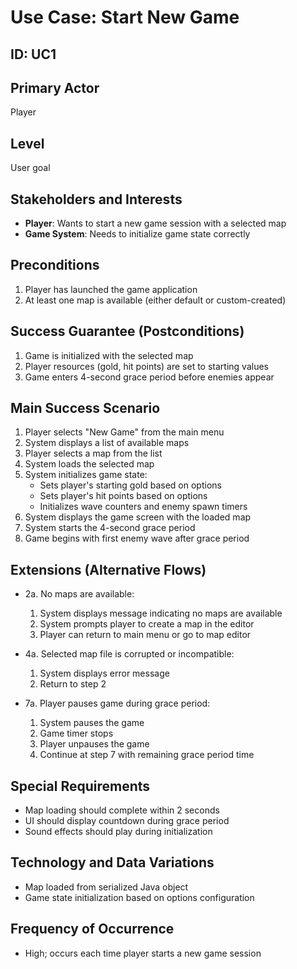 # Use Case: Start New Game

## ID: UC1

## Primary Actor
Player

## Level
User goal

## Stakeholders and Interests
- **Player**: Wants to start a new game session with a selected map
- **Game System**: Needs to initialize game state correctly

## Preconditions
1. Player has launched the game application
2. At least one map is available (either default or custom-created)

## Success Guarantee (Postconditions)
1. Game is initialized with the selected map
2. Player resources (gold, hit points) are set to starting values
3. Game enters 4-second grace period before enemies appear

## Main Success Scenario
1. Player selects "New Game" from the main menu
2. System displays a list of available maps
3. Player selects a map from the list
4. System loads the selected map
5. System initializes game state:
   - Sets player's starting gold based on options
   - Sets player's hit points based on options
   - Initializes wave counters and enemy spawn timers
6. System displays the game screen with the loaded map
7. System starts the 4-second grace period
8. Game begins with first enemy wave after grace period

## Extensions (Alternative Flows)
- 2a. No maps are available:
  1. System displays message indicating no maps are available
  2. System prompts player to create a map in the editor
  3. Player can return to main menu or go to map editor

- 4a. Selected map file is corrupted or incompatible:
  1. System displays error message
  2. Return to step 2

- 7a. Player pauses game during grace period:
  1. System pauses the game
  2. Game timer stops
  3. Player unpauses the game
  4. Continue at step 7 with remaining grace period time

## Special Requirements
- Map loading should complete within 2 seconds
- UI should display countdown during grace period
- Sound effects should play during initialization

## Technology and Data Variations
- Map loaded from serialized Java object
- Game state initialization based on options configuration

## Frequency of Occurrence
- High; occurs each time player starts a new game session 